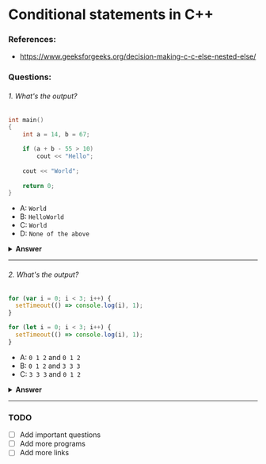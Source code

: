 # Conditional statements in C++

### References:
- https://www.geeksforgeeks.org/decision-making-c-c-else-nested-else/

### Questions:
###### 1. What's the output?

```cpp
int main()
{
    int a = 14, b = 67;

    if (a + b - 55 > 10)
        cout << "Hello";
    
    cout << "World";
    
    return 0;
}
```

- A: `World`
- B: `HelloWorld`
- C: `World`
- D: `None of the above`

<details><summary><b>Answer</b></summary>
<p>

#### Answer: B

Since, `a = 14` and `b = 67`. So, `a + b - 55 = 14 + 67 - 55 = 26 > 10`. So, the required condition is `true` and hence, the `if` block will be executed. So, the final output will be `HelloWorld`.
</p>
</details>

---

###### 2. What's the output?

```javascript
for (var i = 0; i < 3; i++) {
  setTimeout(() => console.log(i), 1);
}

for (let i = 0; i < 3; i++) {
  setTimeout(() => console.log(i), 1);
}
```

- A: `0 1 2` and `0 1 2`
- B: `0 1 2` and `3 3 3`
- C: `3 3 3` and `0 1 2`

<details><summary><b>Answer</b></summary>
<p>

#### Answer: C

Because of the event queue in JavaScript, the `setTimeout` callback function is called _after_ the loop has been executed. Since the variable `i` in the first loop was declared using the `var` keyword, this value was global. During the loop, we incremented the value of `i` by `1` each time, using the unary operator `++`. By the time the `setTimeout` callback function was invoked, `i` was equal to `3` in the first example.

In the second loop, the variable `i` was declared using the `let` keyword: variables declared with the `let` (and `const`) keyword are block-scoped (a block is anything between `{ }`). During each iteration, `i` will have a new value, and each value is scoped inside the loop.

</p>
</details>

---



### TODO
- [ ] Add important questions
- [ ] Add more programs
- [ ] Add more links

